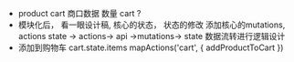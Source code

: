 - product   cart
  商口数据 
  数量 
  cart ?
- 模块化后，  看一眼设计稿,
  核心的状态， 状态的修改
  添加核心的mutations, actions
  state -> actions-> api
  ->mutations-> state
  数据流转进行逻辑设计
- 添加到购物车
  cart.state.items
  mapActions('cart', {
    addProductToCart
  })
  